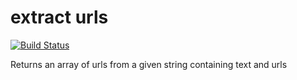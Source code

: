 # extract urls
[![Build Status](https://travis-ci.org/huckbit/extractUrls.svg?branch=master)](https://travis-ci.org/huckbit/extractUrls)

Returns an array of urls from a given string containing text and urls
